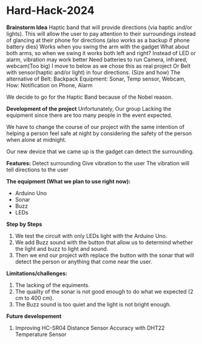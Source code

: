# Hard-Hack-2024

**Brainstorm Idea**
Haptic band that will provide directions (via haptic and/or lights). This will allow the user to pay attention to their surroundings instead of glancing at their phone for directions (also works as a backup if phone battery dies)
Works when you swing the arm with the gadget
What about both arms, so when we swing it works both left and right?
Instead of LED or alarm, vibration may work better
Need batteries to run
Camera, infrared, webcam(Too big)
I move to below as we chose this as real project
Or 
Belt with sensor(haptic and/or light) in four directions. (Size and how)
The alternative of Belt: Backpack
Equipment: Sonar, Temp sensor, Webcam, 
How: Notification on Phone, Alarm

We decide to go for the Haptic Band because of the Nobel reason.

**Development of the project**
Unfortunately, Our group Lacking the equipment since there are too many people in the event expected.

We have to change the course of our project with the same intention of helping a person feel safe at night by considering the safety of the person when alone at midnight.

Our new device that we came up is the gadget can detect the surrounding.

**Features:**
Detect surrounding 
Give vibration to the user
The vibration will tell directions to the user

**The equipment (What we plan to use right now):**
- Arduino Uno
- Sonar
- Buzz
- LEDs

**Step by Steps**
1. We test the circuit with only LEDs light with the Arduino Uno.
2. We add Buzz sound with the button that allow us to determind whether the light and buzz to light and sound.
3. Then we end our project with replace the button with the sonar that will detect the person or anything that come near the user.

**Limitations/challenges:**
1. The lacking of the equiments.
2. The quailty of the sonar is not good enough to do what we expected (2 cm to 400 cm).
3. The Buzz sound is too quiet and the light is not bright enough.

**Future developement**
1. Improving HC-SR04 Distance Sensor Accuracy with DHT22 Temperature Sensor 

